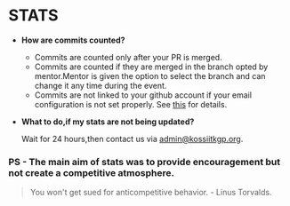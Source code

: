 # STATS

- __How are commits counted?__

  - Commits are counted only after your PR is merged.
  - Commits are counted if they are merged in the branch opted by mentor.Mentor is given the option to select the branch and can change it any time during the event.
  - Commits are not linked to your github account if your email configuration is not set properly. See [this](https://github.com/kossiitkgp/kwoc-bugs/issues/22#issuecomment-747068412) for details.

- __What to do,if my stats are not being updated?__

  Wait for 24 hours,then contact us via admin@kossiitkgp.org.
  
 ###  PS - The main aim of stats was to provide encouragement but not create a competitive atmosphere.
 
>  You won't get sued for anticompetitive behavior. - Linus Torvalds.
